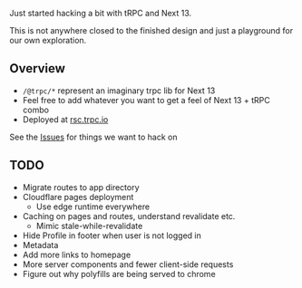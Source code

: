 Just started hacking a bit with tRPC and Next 13.

This is not anywhere closed to the finished design and just a playground for our own exploration.

## Overview

- `/@trpc/*` represent an imaginary trpc lib for Next 13
- Feel free to add whatever you want to get a feel of Next 13 + tRPC combo
- Deployed at [rsc.trpc.io](https://rsc.trpc.io/)

See the [Issues](https://github.com/trpc/next-13/issues) for things we want to hack on

## TODO

- Migrate routes to app directory
- Cloudflare pages deployment
  - Use edge runtime everywhere
- Caching on pages and routes, understand revalidate etc.
  - Mimic stale-while-revalidate
- Hide Profile in footer when user is not logged in
- Metadata
- Add more links to homepage
- More server components and fewer client-side requests
- Figure out why polyfills are being served to chrome
